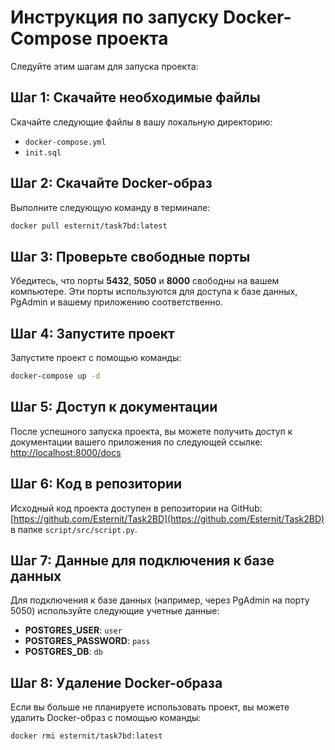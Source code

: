 # Инструкция по запуску Docker-Compose проекта

Следуйте этим шагам для запуска проекта:

## Шаг 1: Скачайте необходимые файлы

Скачайте следующие файлы в вашу локальную директорию:

- `docker-compose.yml`
- `init.sql`

## Шаг 2: Скачайте Docker-образ

Выполните следующую команду в терминале:

```bash
docker pull esternit/task7bd:latest
```

## Шаг 3: Проверьте свободные порты

Убедитесь, что порты **5432**, **5050** и **8000** свободны на вашем компьютере. Эти порты используются для доступа к базе данных, PgAdmin и вашему приложению соответственно.

## Шаг 4: Запустите проект

Запустите проект с помощью команды:

```bash
docker-compose up -d
```

## Шаг 5: Доступ к документации

После успешного запуска проекта, вы можете получить доступ к документации вашего приложения по следующей ссылке:
[http://localhost:8000/docs](http://localhost:8000/docs)

## Шаг 6: Код в репозитории

Исходный код проекта доступен в репозитории на GitHub:
[https://github.com/Esternit/Task2BD](https://github.com/Esternit/Task2BD) в папке `script/src/script.py`.

## Шаг 7: Данные для подключения к базе данных

Для подключения к базе данных (например, через PgAdmin на порту 5050) используйте следующие учетные данные:

- **POSTGRES_USER**: `user`
- **POSTGRES_PASSWORD**: `pass`
- **POSTGRES_DB**: `db`

## Шаг 8: Удаление Docker-образа

Если вы больше не планируете использовать проект, вы можете удалить Docker-образ с помощью команды:

```bash
docker rmi esternit/task7bd:latest
```

